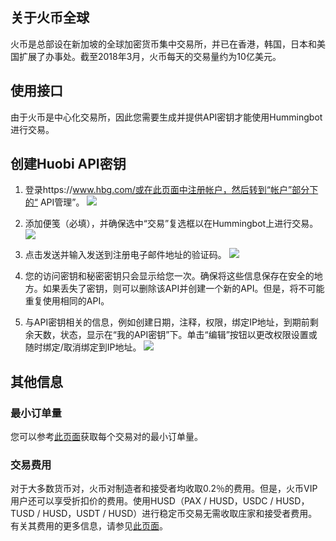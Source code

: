 ## 关于火币全球
火币是总部设在新加坡的全球加密货币集中交易所，并已在香港，韩国，日本和美国扩展了办事处。截至2018年3月，火币每天的交易量约为10亿美元。

## 使用接口
由于火币是中心化交易所，因此您需要生成并提供API密钥才能使用Hummingbot进行交易。

## 创建Huobi API密钥
1. 登录https://www.hbg.com/或在此页面中注册帐户，然后转到“帐户”部分下的“ API管理”。
![](https://docs.hummingbot.io/assets/img/huobi-account.png)

2. 添加便笺（必填），并确保选中“交易”复选框以在Hummingbot上进行交易。
![](https://docs.hummingbot.io/assets/img/huobi-create-api-key.png)

3. 点击发送并输入发送到注册电子邮件地址的验证码。
![](https://docs.hummingbot.io/assets/img/huobi-verification-code.png)

4. 您的访问密钥和秘密密钥只会显示给您一次。确保将这些信息保存在安全的地方。如果丢失了密钥，则可以删除该API并创建一个新的API。但是，将不可能重复使用相同的API。

5. 与API密钥相关的信息，例如创建日期，注释，权限，绑定IP地址，到期前剩余天数，状态，显示在“我的API密钥”下。单击“编辑”按钮以更改权限设置或随时绑定/取消绑定到IP地址。
![](https://docs.hummingbot.io/assets/img/huobi-my-api-key.png)

## 其他信息
### 最小订单量
您可以参考[此页面](https://huobiglobal.zendesk.com/hc/en-us/articles/360000400491-Trade-Limits)获取每个交易对的最小订单量。

### 交易费用
对于大多数货币对，火币对制造者和接受者均收取0.2％的费用。但是，火币VIP用户还可以享受折扣价的费用。使用HUSD（PAX / HUSD，USDC / HUSD，TUSD / HUSD，USDT / HUSD）进行稳定币交易无需收取庄家和接受者费用。有关其费用的更多信息，请参见[此页面](https://www.hbg.com/en-us/about/fee/)。
